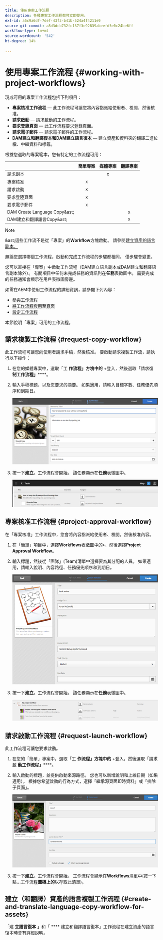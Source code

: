 ```yaml
---
title: 使用專案工作流程
description: 各種專案工作流程都可立即使用。
exl-id: a5c9a6df-7def-43f3-b41b-524a4f4211e9
source-git-commit: a8d3dcb732fc137f3c92839abeefd5e0c24be6ff
workflow-type: tm+mt
source-wordcount: '542'
ht-degree: 14%

---
```


# 使用專案工作流程 {#working-with-project-workflows}

現成可用的專案工作流程包括下列項目：

* **專案核准工作流程**  — 此工作流程可讓您將內容指派給使用者、檢閱，然後核准。
* **請求啟動**  — 請求啟動的工作流程。
* **要求登錄頁面**  — 此工作流程要求登錄頁面。
* **請求電子郵件**  — 請求電子郵件的工作流程。
* **DAM建立和翻譯復本和DAM建立語言復本**  — 建立資產和資料夾的翻譯二進位檔、中繼資料和標籤。

根據您選取的專案範本，您有特定的工作流程可用：

|  | **簡單專案** | **媒體專案** | **翻譯專案** |
|---|:-:|:-:|:-:|
| 請求副本 |  | x |  |
| 專案核准 | x |  |  |
| 請求啟動 | x |  |  |
| 要求登陸頁面 | x |  |  |
| 要求電子郵件 | x |  |  |
| DAM Create Language Copy&amp;ast; |  |  | x |
| DAM建立和翻譯語言Copy&amp;ast; |  |  | x |

>[!NOTE]
>
>&amp;ast;這些工作流不是從「專案」的&#x200B;**Workflow**&#x200B;方塊啟動。 請參閱[建立資產的語言副本。](/help/sites-cloud/administering/translation/managing-projects.md)

無論您選擇哪個工作流程，啟動和完成工作流程的步驟都相同。 僅步驟會變更。

您可以直接在「專案」中啟動工作流程（DAM建立語言副本或DAM建立和翻譯語言副本除外）。 有關項目中任何未完成任務的資訊列在&#x200B;**任務**&#x200B;表徵圖中。 需要完成的任務通知會顯示在用戶表徵圖旁邊。

如需在AEM中使用工作流程的詳細資訊，請參閱下列內容：

* [參與工作流程](/help/sites-cloud/authoring/workflows/participating.md)
* [將工作流程套用至頁面](/help/sites-cloud/authoring/workflows/applying.md)
* [設定工作流程](/help/sites-cloud/administering/workflows-administering.md)

本節說明「專案」可用的工作流程。

## 請求複製工作流程 {#request-copy-workflow}

此工作流程可讓您向使用者請求手稿，然後核准。 要啟動請求複製工作流，請執行以下操作：

1. 在您的媒體專案中，選取「工 **作流程」方塊中的** +登入，然後選取「請求復 **制工作流程」******。
1. 輸入手稿標題，以及您要求的摘要。 如果適用，請輸入目標字數、任務優先順序和到期日。

   ![請求複製工作流](/help/sites-cloud/authoring/assets/projects-request-copy.png)

1. 按一下&#x200B;**建立**。工作流程會開始。 該任務顯示在&#x200B;**任務**&#x200B;表徵圖中。

   ![已新增請求副本](/help/sites-cloud/authoring/assets/projects-request-copy-add.png)

## 專案核准工作流程 {#project-approval-workflow}

在「專案核准」工作流程中，您會將內容指派給使用者、檢閱，然後核准內容。

1. 在「簡單」項目中，選擇&#x200B;**Workflows**&#x200B;表徵圖中的&#x200B;**`+`**，然後選擇&#x200B;**Project Approval Workflow**。
1. 輸入標題，然後從「團隊」(Team)清單中選擇要為其分配的人員。 如果適用，請輸入說明、內容路徑、任務優先順序和到期日。

   ![請求核准](/help/sites-cloud/authoring/assets/projects-approval.png)

1. 按一下&#x200B;**建立**。工作流程會開始。 該任務顯示在&#x200B;**任務**&#x200B;表徵圖中。

   ![已新增請求核准](/help/sites-cloud/authoring/assets/projects-approval-add.png)

## 請求啟動工作流程 {#request-launch-workflow}

此工作流程可讓您要求啟動。

1. 在您的「簡單」專案中，選取「工 **作流程」方塊中的** +登入，然後選取「請求啟 **動工作流程」******。
1. 輸入啟動的標題，並提供啟動來源路徑。 您也可以新增說明和上線日期（如果適用）。 根據您希望啟動的行為方式，選擇「繼承源頁面即時資料」或「排除子頁面」。

   ![請求啟動](/help/sites-cloud/authoring/assets/projects-request-launch.png)

1. 按一下&#x200B;**建立**。工作流程會開始。 工作流程會顯示在&#x200B;**Workflows**&#x200B;清單中(按一下點&#x200B;**...**&#x200B;工作流程&#x200B;**圖磚上的**&#x200B;以存取此清單)。

## 建立（和翻譯）資產的語言複製工作流程 {#create-and-translate-language-copy-workflow-for-assets}

「建 **立語言復本** 」和「 **** 建立和翻譯語言復本」工作流程在建立資產的語言復本時會有詳細說明。
